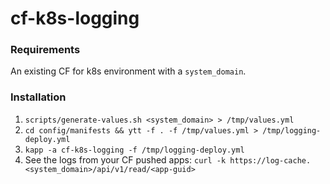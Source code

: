 # cf-k8s-logging

### Requirements
An existing CF for k8s environment with a `system_domain`.

### Installation

1. `scripts/generate-values.sh <system_domain> > /tmp/values.yml`
1. `cd config/manifests && ytt -f . -f /tmp/values.yml > /tmp/logging-deploy.yml`
1. `kapp -a cf-k8s-logging -f /tmp/logging-deploy.yml`
1. See the logs from your CF pushed apps:
`curl -k https://log-cache.<system_domain>/api/v1/read/<app-guid>`
